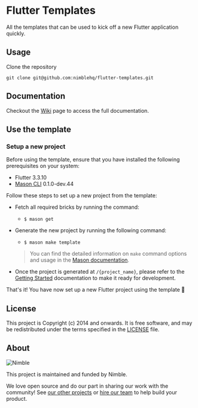 # Flutter Templates

All the templates that can be used to kick off a new Flutter application quickly.

## Usage

Clone the repository

`git clone git@github.com:nimblehq/flutter-templates.git`

## Documentation

Checkout the [Wiki](https://github.com/nimblehq/flutter-templates/wiki) page to access the full documentation.

## Use the template

### Setup a new project

Before using the template, ensure that you have installed the following prerequisites on your system:

- Flutter 3.3.10
- [Mason CLI](https://pub.dev/packages/mason_cli) 0.1.0-dev.44

Follow these steps to set up a new project from the template:

- Fetch all required bricks by running the command:

  - `$ mason get`

- Generate the new project by running the following command:

  - `$ mason make template`

  > You can find the detailed information on `make` command options and usage in the [Mason documentation](https://github.com/felangel/mason/tree/master/packages/mason_cli#overview).

- Once the project is generated at `/{project_name}`, please refer to the [Getting Started](https://github.com/nimblehq/flutter-templates/tree/develop/bricks/template/__brick__/%7B%7Bproject_name.snakeCase()%7D%7D#getting-started) documentation to make it ready for development.

That's it! You have now set up a new Flutter project using the template 🎉

## License

This project is Copyright (c) 2014 and onwards. It is free software,
and may be redistributed under the terms specified in the [LICENSE] file.

[LICENSE]: /LICENSE

## About

![Nimble](https://assets.nimblehq.co/logo/dark/logo-dark-text-160.png)

This project is maintained and funded by Nimble.

We love open source and do our part in sharing our work with the community!
See [our other projects][community] or [hire our team][hire] to help build your product.

[community]: https://github.com/nimblehq
[hire]: https://nimblehq.co/
